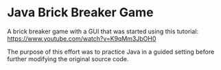 # Java Brick Breaker Game

A brick breaker game with a GUI that was started using this tutorial: https://www.youtube.com/watch?v=K9qMm3JbOH0

The purpose of this effort was to practice Java in a guided setting before further modifying the original source code.
